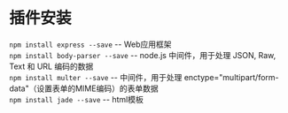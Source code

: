 # 插件安装
`npm install express --save`   -- Web应用框架  
`npm install body-parser --save`    -- node.js 中间件，用于处理 JSON, Raw, Text 和 URL 编码的数据  
`npm install multer --save`    -- 中间件，用于处理 enctype="multipart/form-data"（设置表单的MIME编码）的表单数据    
`npm install jade --save` -- html模板
